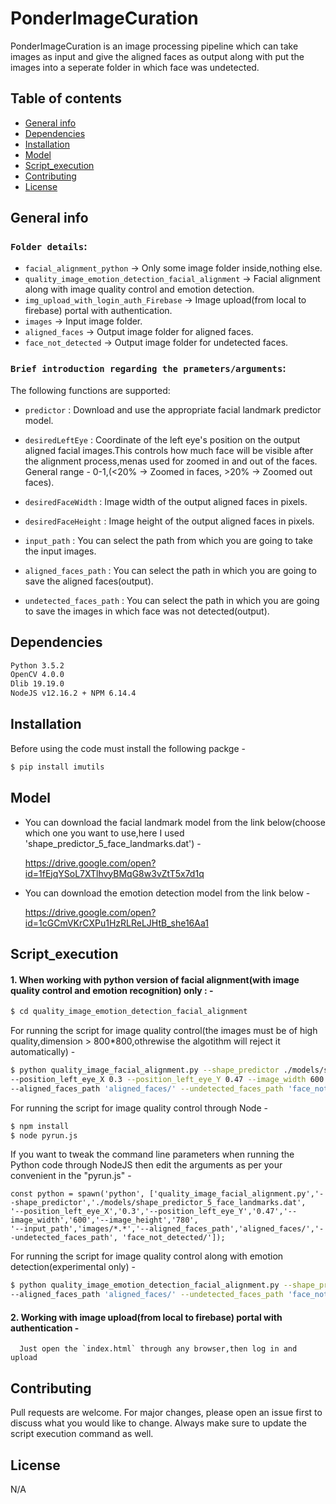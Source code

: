 # PonderImageCuration

PonderImageCuration is an image processing pipeline which can take images as input and give the aligned faces as output along with put the images into a seperate folder in which face was undetected.

## Table of contents
* [General info](#general-info)
* [Dependencies](#dependencies)
* [Installation](#installation)
* [Model](#model)
* [Script_execution](#script_execution)
* [Contributing](#contributing)
* [License](#license)


## General info
### `Folder details`:
* `facial_alignment_python` -> Only some image folder inside,nothing else.
* `quality_image_emotion_detection_facial_alignment` -> Facial alignment along with image quality control and emotion                                                               detection. 
* `img_upload_with_login_auth_Firebase` -> Image upload(from local to firebase) portal with authentication.
* `images` -> Input image folder.
* `aligned_faces` -> Output image folder for aligned faces.
* `face_not_detected` -> Output image folder for undetected faces.


### `Brief introduction regarding the prameters/arguments`:
The following functions are supported:
* `predictor` : Download and use the appropriate facial landmark predictor model.

* `desiredLeftEye` : Coordinate of the left eye's position on the output aligned facial images.This controls how much face will be visible after the alignment process,menas used for zoomed in and out of the faces.
General range - 0-1,(<20% -> Zoomed in faces, >20% -> Zoomed out faces).

* `desiredFaceWidth` : Image width of the output aligned faces in pixels.

* `desiredFaceHeight` : Image height of the output aligned faces in pixels.

* `input_path` : You can select the path from which you are going to take the input images.

* `aligned_faces_path` : You can select the path in which you are going to save the aligned faces(output).

* `undetected_faces_path` : You can select the path in which you are going to save the images in which face was not detected(output).

## Dependencies

```bash
Python 3.5.2
OpenCV 4.0.0
Dlib 19.19.0
NodeJS v12.16.2 + NPM 6.14.4
```

## Installation
Before using the code must install the following packge - 

```bash
$ pip install imutils
```

## Model

* You can download the facial landmark model from the link below(choose which one you want to use,here I used 'shape_predictor_5_face_landmarks.dat') -

   https://drive.google.com/open?id=1fEjqYSoL7XTlhvyBMqG8w3vZtT5x7d1q
 
 * You can download the emotion detection model from the link below -
 
    https://drive.google.com/open?id=1cGCmVKrCXPu1HzRLReLJHtB_she16Aa1

	
## Script_execution
#### 1. When working with python version of facial alignment(with image quality control and emotion recognition) only : - 

```bash
$ cd quality_image_emotion_detection_facial_alignment
```
For running the script for image quality control(the images must be of high quality,dimension > 800*800,othrewise the algotithm will reject it automatically) -
```bash
$ python quality_image_facial_alignment.py --shape_predictor ./models/shape_predictor_5_face_landmarks.dat 
--position_left_eye_X 0.3 --position_left_eye_Y 0.47 --image_width 600 --image_height 780 --input_path 'images/*.*' 
--aligned_faces_path 'aligned_faces/' --undetected_faces_path 'face_not_detected/'
```
For running the script for image quality control through Node -
```bash
$ npm install
$ node pyrun.js
```
If you want to tweak the command line parameters when running the Python code through NodeJS then edit the arguments as per your convenient in the "pyrun.js" - 
```Node
const python = spawn('python', ['quality_image_facial_alignment.py','--shape_predictor','./models/shape_predictor_5_face_landmarks.dat',
'--position_left_eye_X','0.3','--position_left_eye_Y','0.47','--image_width','600','--image_height','780',
'--input_path','images/*.*','--aligned_faces_path','aligned_faces/','--undetected_faces_path', 'face_not_detected/']);
```
For running the script for image quality control along with emotion detection(experimental only) -
```bash
$ python quality_image_emotion_detection_facial_alignment.py --shape_predictor ./models/shape_predictor_5_face_landmarks.dat --position_left_eye_X 0.3 --position_left_eye_Y 0.47 --image_width 600 --image_height 780 --input_path 'images/*.*' 
--aligned_faces_path 'aligned_faces/' --undetected_faces_path 'face_not_detected/'
```


#### 2. Working with image upload(from local to firebase) portal with authentication -
      Just open the `index.html` through any browser,then log in and upload
  
## Contributing
Pull requests are welcome. For major changes, please open an issue first to discuss what you would like to change.
Always make sure to update the script execution command as well.

## License
N/A

